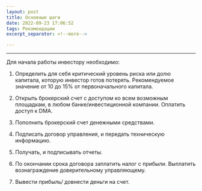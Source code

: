 ```yaml
---
layout: post
title: Основные шаги
date: 2022-09-23 17:06:52
tags: Рекомендации
excerpt_separator: <!--more-->

---
```





----------------

<!--more-->

Для начала работы инвестору необходимо:

1. Определить для себя критический уровень риска или долю капитала, которую инвестор готов потерять.
Рекомендуемое значение от 10 до 15% от первоначального капитала.

2. Открыть брокерский счет с доступом ко всем возможным площадкам, в любом банке/инвестиционной
компании. Оплатить доступ к DMA.

3. Пополнить брокерский счет денежными средствами.
   
4. Подписать договор управления, и передать техническую информацию.
   
5. Получать, и подписывать отчеты.
  
6. По окончании срока договора заплатить налог с прибыли. Выплатить вознаграждение доверительному управляющему.

7. Вывести прибыль/ довнести деньги на счет. 

   
